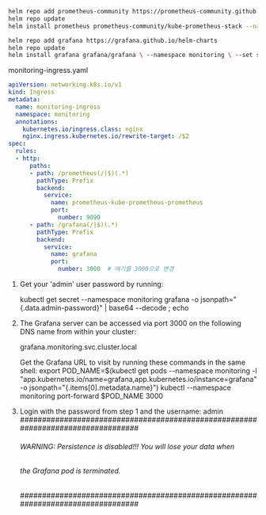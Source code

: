 ```bash
helm repo add prometheus-community https://prometheus-community.github.io/helm-charts
helm repo update
helm install prometheus prometheus-community/kube-prometheus-stack --namespace monitoring --create-namespace
```

```bash
helm repo add grafana https://grafana.github.io/helm-charts 
helm repo update
helm install grafana grafana/grafana \ --namespace monitoring \ --set service.port=3000
```

monitoring-ingress.yaml
```yml
apiVersion: networking.k8s.io/v1
kind: Ingress
metadata:
  name: monitoring-ingress
  namespace: monitoring
  annotations:
    kubernetes.io/ingress.class: nginx
    nginx.ingress.kubernetes.io/rewrite-target: /$2
spec:
  rules:
  - http:
      paths:
      - path: /prometheus(/|$)(.*)
        pathType: Prefix
        backend:
          service:
            name: prometheus-kube-prometheus-prometheus
            port: 
              number: 9090
      - path: /grafana(/|$)(.*)
        pathType: Prefix
        backend:
          service:
            name: grafana
            port: 
              number: 3000  # 여기를 3000으로 변경
```

1. Get your 'admin' user password by running:

   kubectl get secret --namespace monitoring grafana -o jsonpath="{.data.admin-password}" | base64 --decode ; echo


2. The Grafana server can be accessed via port 3000 on the following DNS name from within your cluster:

   grafana.monitoring.svc.cluster.local

   Get the Grafana URL to visit by running these commands in the same shell:
     export POD_NAME=$(kubectl get pods --namespace monitoring -l "app.kubernetes.io/name=grafana,app.kubernetes.io/instance=grafana" -o jsonpath="{.items[0].metadata.name}")
     kubectl --namespace monitoring port-forward $POD_NAME 3000

3. Login with the password from step 1 and the username: admin
	#################################################################################
	######   WARNING: Persistence is disabled!!! You will lose your data when   #####
	######            the Grafana pod is terminated.                            #####
	#################################################################################


